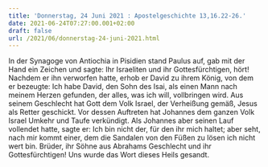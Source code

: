 ```yaml
---
title: 'Donnerstag, 24 Juni 2021 : Apostelgeschichte 13,16.22-26.'
date: 2021-06-24T07:27:00.001+02:00
draft: false
url: /2021/06/donnerstag-24-juni-2021.html
---
```


In der Synagoge von Antiochia in Pisidien stand Paulus auf, gab mit der Hand ein Zeichen und sagte: Ihr Israeliten und ihr Gottesfürchtigen, hört! Nachdem er ihn verworfen hatte, erhob er David zu ihrem König, von dem er bezeugte: Ich habe David, den Sohn des Isai, als einen Mann nach meinem Herzen gefunden, der alles, was ich will, vollbringen wird. Aus seinem Geschlecht hat Gott dem Volk Israel, der Verheißung gemäß, Jesus als Retter geschickt. Vor dessen Auftreten hat Johannes dem ganzen Volk Israel Umkehr und Taufe verkündigt. Als Johannes aber seinen Lauf vollendet hatte, sagte er: Ich bin nicht der, für den ihr mich haltet; aber seht, nach mir kommt einer, dem die Sandalen von den Füßen zu lösen ich nicht wert bin. Brüder, ihr Söhne aus Abrahams Geschlecht und ihr Gottesfürchtigen! Uns wurde das Wort dieses Heils gesandt.